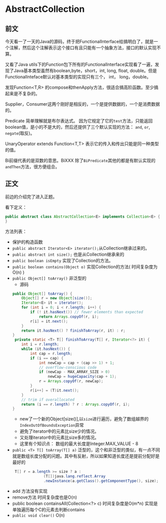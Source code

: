 # AbstractCollection<T>

## 前文

今天看一了一天的Java的源码，终于把FunctionalInterface给搞明白了，就是一个注解，然后这个注解表示这个接口有且只能有一个抽象方法，接口的默认实现不算。

又看了Java utils下的Function包下所有的FunctionalInterface实现看了一遍，发现了Java基本类型虽然有boolean,byte，short，int, long, float, double。但是FunctionalInteface默认对基本类型的实现只有三个， int， long，double。

发现Function<T,R> 的compose和thenApply方法，很适合搞高阶函数。至少搞起来是不复杂的。

Supplier，Consumer这两个刚好是相反的，一个是提供数据的，一个是消费数据的。

Predicate 简单理解就是布尔表达式。 因为它规定了它的`test`方法，只能返回boolean值，是小的不是大的，然后还提供了三个默认实现的方法： `and`,  `or`, `negate`(取反)。

UnaryOperator extends Function<T,T> 表示它的传入和传出只能是同一种类型的值。

Bi前缀代表的是双数的意思。BiXXX 除了`BiPredicate`其他的都是有默认实现的`andThen`方法，很方便组合。

## 正文

前边的介绍完了进入正题。


看下定义：
```Java
public abstract class AbstractCollection<E> implements Collection<E> {
}
```
方法列表：
- 保护的构造函数
- `public abstract Iterator<E> iterator();`从Collection继承过来的。
- `public abstract int size();`  也是从Collection继承来的
- `public boolean isEmpty` 实现了Collection的方法。
- `public boolean contains(Object o)` 实现Collection的方法( 时间复杂度为O(n) ) 
- `public Object[] toArray()` 非泛型的  
    - 源码
    ```Java
    public Object[] toArray() {
        Object[] r = new Object[size()];
        Iterator<E> it = iterator();
        for (int i = 0; i < r.length; i++) {
            if (! it.hasNext()) // fewer elements than expected
                return Arrays.copyOf(r, i);
            r[i] = it.next();
        }
        return it.hasNext() ? finishToArray(r, it) : r;
    }
     private static <T> T[] finishToArray(T[] r, Iterator<?> it) {
        int i = r.length;
        while (it.hasNext()) {
            int cap = r.length;
            if (i == cap) {
                int newCap = cap + (cap >> 1) + 1;
                // overflow-conscious code
                if (newCap - MAX_ARRAY_SIZE > 0)
                    newCap = hugeCapacity(cap + 1);
                r = Arrays.copyOf(r, newCap);
            }
            r[i++] = (T)it.next();
        }
        // trim if overallocated
        return (i == r.length) ? r : Arrays.copyOf(r, i);
    }
    ```
    - new了一个新的Object[size()],以`size`进行遍历，避免了数组越界的`IndexOutOfBoundsException`异常
    - 避免了iterator中的元素比size少的情况。
    - 又处理iterator中的元素比size多的情况。
    - 这里有个知识点： 数组的最大长度是Integer.MAX_VALUE - 8
- `public <T> T[] toArray(T[] a)` 泛型的，这个和非泛型的类似，有一点不同就是数组长度分配的问题。其中有反射，所以如果知道长度还是提前分配好是最好的
    ```java
     T[] r = a.length >= size ? a :
                  (T[])java.lang.reflect.Array
                  .newInstance(a.getClass().getComponentType(), size);
    ```
- add 方法没有实现
- remove方法 时间复杂度也是O(n)
- public boolean containsAll(Collection<?> c)   时间复杂度是O(m*n) 实现是单独遍历每个C的元素去判断contains
- `public void clear()` O(n) 
  


















